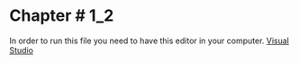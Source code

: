 # Chapter # 1_2
In order to run this file you need to have this editor in your computer.
[Visual Studio](https://code.visualstudio.com/Download)
